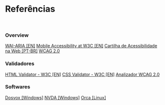 <h1>Referências</h1><br>

<h3>Overview</h3>
<a href="https://www.w3.org/WAI/standards-guidelines/aria/" target="_blank">WAI-ARIA [EN]</A>
<a href="https://www.w3.org/WAI/standards-guidelines/mobile/" target="_blank">Mobile Accessibility at W3C [EN]</a>
<a href="https://www.w3c.br/pub/Materiais/PublicacoesW3C/cartilha-w3cbr-acessibilidade-web-fasciculo-I.html" target="_blank">Cartilha de Acessibilidade na Web [PT-BR]</a
>
<a href="https://www.utad.pt/acessibilidade/" target="_blank">WCAG 2.0</a>

<h3>Validadores</h3>
<a href="http://validator.w3.org/" target="_blank">HTML Validator - W3C [EN]</a>
<a href="http://jigsaw.w3.org/css-validator/" target="_blank">CSS Validator - W3C [EN]</a>
<a href="https://www.tawdis.net/" target="_blank">Analizador WCAG 2.0</a>

<h3>Softwares </h3>
<a href="http://intervox.nce.ufrj.br/dosvox/" target="_blank">Dosvox [Windows]</a>
<a href="https://github.com/nvaccess/nvda" target="_blank">NVDA [Windows]</a>
<a href="https://wiki.gnome.org/action/show/Projects/Orca?action=show&redirect=Orca" target="_blank">Orca [Linux]</a>
